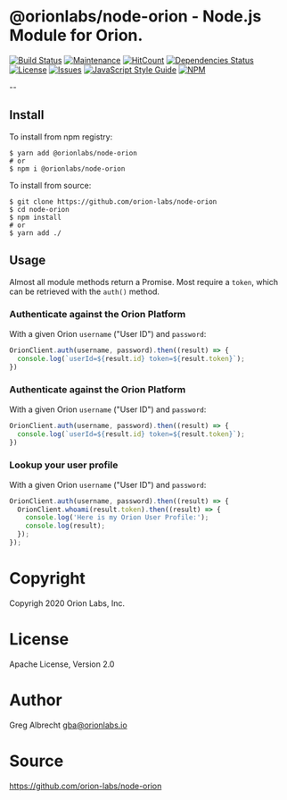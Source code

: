 # @orionlabs/node-orion - Node.js Module for Orion.

[![Build Status](https://travis-ci.org/orion-labs/node-orion.svg?branch=master)](https://travis-ci.org/orion-labs/node-orion)
[![Maintenance](https://img.shields.io/badge/Maintained%3F-yes-green.svg)](https://github.com/orion-labs/node-orion/graphs/commit-activity)
[![HitCount](http://hits.dwyl.io/orion-labs/node-orion.svg)](http://hits.dwyl.io/orion-labs/node-orion)
[![Dependencies Status](https://img.shields.io/david/orion-labs/node-orion.svg)](https://david-dm.org/orion-labs/node-orion)
[![License](https://img.shields.io/badge/License-Apache%202.0-blue.svg)](https://opensource.org/licenses/Apache-2.0)
[![Issues](https://img.shields.io/github/issues/orion-labs/node-orion.svg?style=flat-square)](https://github.com/orion-labs/node-orion/issues)
[![JavaScript Style Guide](https://img.shields.io/badge/code_style-standard-brightgreen.svg)](https://standardjs.com)
[![NPM](https://nodei.co/npm/@orionlabs/node-orion.png)](https://nodei.co/npm/@orionlabs/node-orion/)

--
## Install

To install from npm registry:

```shell script
$ yarn add @orionlabs/node-orion
# or
$ npm i @orionlabs/node-orion
```

To install from source:

```shell script
$ git clone https://github.com/orion-labs/node-orion
$ cd node-orion
$ npm install
# or
$ yarn add ./
```

## Usage

Almost all module methods return a Promise. Most require a `token`, which can be retrieved with the `auth()` method.
### Authenticate against the Orion Platform

With a given Orion `username` ("User ID") and `password`:
```js
OrionClient.auth(username, password).then((result) => {
  console.log(`userId=${result.id} token=${result.token}`);
})
```

### Authenticate against the Orion Platform

With a given Orion `username` ("User ID") and `password`:
```js
OrionClient.auth(username, password).then((result) => {
  console.log(`userId=${result.id} token=${result.token}`);
})
```

### Lookup your user profile

With a given Orion `username` ("User ID") and `password`:
```js
OrionClient.auth(username, password).then((result) => {
  OrionClient.whoami(result.token).then((result) => {
    console.log('Here is my Orion User Profile:');
    console.log(result);
  });
});
```

# Copyright

Copyrigh 2020 Orion Labs, Inc.

# License

Apache License, Version 2.0

# Author

Greg Albrecht <gba@orionlabs.io>

# Source

https://github.com/orion-labs/node-orion
